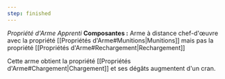 ```yaml
---
step: finished
---
```

_Propriété d'Arme Apprenti_
__Composantes :__ Arme à distance chef-d'œuvre avec la propriété [[Propriétés d'Arme#Munitions|Munitions]] mais pas la propriété [[Propriétés d'Arme#Rechargement|Rechargement]]

Cette arme obtient la propriété [[Propriétés d'Arme#Chargement|Chargement]] et ses dégâts augmentent d'un cran.